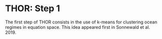 
# THOR: Step 1

The first step of THOR consists in the use of k-means for clustering ocean regimes in equation space. This idea appeared first in Sonnewald et al. 2019.
